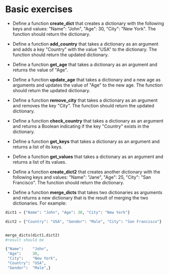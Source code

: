 # Basic exercises

- Define a function **create_dict** that creates a dictionary with the following keys and values: "Name": "John", "Age": 30, "City": "New York". The function should return the dictionary.

- Define a function **add_country** that takes a dictionary as an argument and adds a key "Country" with the value "USA" to the dictionary. The function should return the updated dictionary.

- Define a function **get_age** that takes a dictionary as an argument and returns the value of "Age".

- Define a function **update_age** that takes a dictionary and a new age as arguments and updates the value of "Age" to the new age. The function should return the updated dictionary.

- Define a function **remove_city** that takes a dictionary as an argument and removes the key "City". The function should return the updated dictionary.

- Define a function **check_country** that takes a dictionary as an argument and returns a Boolean indicating if the key "Country" exists in the dictionary.

- Define a function **get_keys** that takes a dictionary as an argument and returns a list of its keys.

- Define a function **get_values** that takes a dictionary as an argument and returns a list of its values.

- Define a function **create_dict2** that creates another dictionary with the following keys and values: "Name": "Jane", "Age": 25, "City": "San Francisco". The function should return the dictionary.

- Define a function **merge_dicts** that takes two dictionaries as arguments and returns a new dictionary that is the result of merging the two dictionaries. For example:

```python
dict1 = {"Name": "John", "Age": 30, "City": "New York"}

dict2 = {"Country": "USA", "Gender": "Male", "City": "San Francisco"}


merge_dicts(dict1,dict2)
#result should be

{"Name":    "John", 
 "Age":     30, 
 "City":    "New York",
 "Country": "USA", 
 "Gender":  "Male",}
```